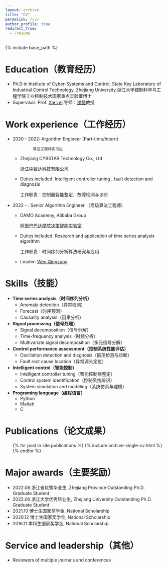 ```yaml
---
layout: archive
title: "CV"
permalink: /cv/
author_profile: true
redirect_from:
  - /resume
---
```


{% include base_path %}

Education（教育经历）
======
<!-- * B.S. in North China Electric Power Uni, GitHub University, 2012
* M.S. in Jekyll, GitHub University, 2014 -->
* Ph.D in Institute of Cyber-Systems and Control, State Key Laboratory of Industrial Control Technology, Zhejiang University
  浙江大学控制科学与工程学院工业控制技术国家重点实验室博士
* Supervisor: Prof. [Xie Lei](https://person.zju.edu.cn/leigh/0.html)
  导师：[谢磊](https://person.zju.edu.cn/leigh/0.html)教授

Work experience（工作经历）
======
* 2020 - 2022: Algorithm Engineer (Part-time/Intern)

               算法工程师实习生
       
  * Zhejiang CYBSTAR Technology Co., Ltd 
  
    [浙江中智达科技有限公司](http://www.cybstar.com/)
    
  * Duties included: Intelligent controller tuning , fault detection and diagnosis 
  
    工作职责：控制器智能整定，故障检测与诊断

* 2022 - : Senior Algorithm Engineer （高级算法工程师）
  * DAMO Academy, Alibaba Group
  
    [阿里巴巴达摩院决策智能实验室](https://damo.alibaba.com/labs/decision-intelligence) 
    
  * Duties included: Research and application of time series analysis algorithm 
  
    工作职责：时间序列分析算法研究与应用
    
  * Leader: [Wen Qingsong](https://sites.google.com/site/qingsongwen8/)
  
Skills（技能）
======
* **Time series analysis（时间序列分析）**
  * Anomaly detection（异常检测）
  * Forecast（时序预测）
  * Causality analysis（因果分析）
* **Signal processing（信号处理）**
  * Signal decomposition（信号分解）
  * Time-frequency analysis（时频分析）
  * Multivariate signal decomposition（多元信号分解）
* **Control performance assessment（控制系统性能评估）**
  * Oscillation detection and diagnosis（振荡检测与诊断）
  * Fault root cause location（异常源头定位）
* **Intelligent control（智能控制）**
  * Intelligent controller tuning（智能控制器整定）
  * Control system identification（控制系统辨识）
  * System simulation and modeling（系统仿真与建模）
* **Programing language（编程语言）**
  * Python
  * Matlab
  * C

Publications（论文成果）
======
  <ul>{% for post in site.publications %}
    {% include archive-single-cv.html %}
  {% endfor %}</ul>
  
<!-- Talks
======
  <ul>{% for post in site.talks %}
    {% include archive-single-talk-cv.html %}
  {% endfor %}</ul>
  
Teaching
======
  <ul>{% for post in site.teaching %}
    {% include archive-single-cv.html %}
  {% endfor %}</ul> -->
  
Major awards（主要奖励）
======
* 2022.06 浙江省优秀毕业生, Zhejiang Province Outstanding Ph.D. Graduate Student
* 2022.06 浙江大学优秀毕业生, Zhejiang University Outstanding Ph.D. Graduate Student
* 2021.10 博士生国家奖学金, National Scholarship
* 2020.12 博士生国家奖学金, National Scholarship
* 2016.11 本科生国家奖学金, National Scholarship

Service and leadership（其他）
======
* Reviewers of multiple journals and conferences
